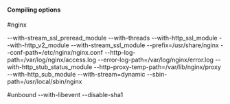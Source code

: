 #### Compiling options #####


#nginx

--with-stream_ssl_preread_module --with-threads --with-http_ssl_module --with-http_v2_module --with-stream_ssl_module --prefix=/usr/share/nginx --conf-path=/etc/nginx/nginx.conf --http-log-path=/var/log/nginx/access.log --error-log-path=/var/log/nginx/error.log --with-http_stub_status_module --http-proxy-temp-path=/var/lib/nginx/proxy --with-http_sub_module --with-stream=dynamic --sbin-path=/usr/local/sbin/nginx


#unbound
--with-libevent --disable-sha1
